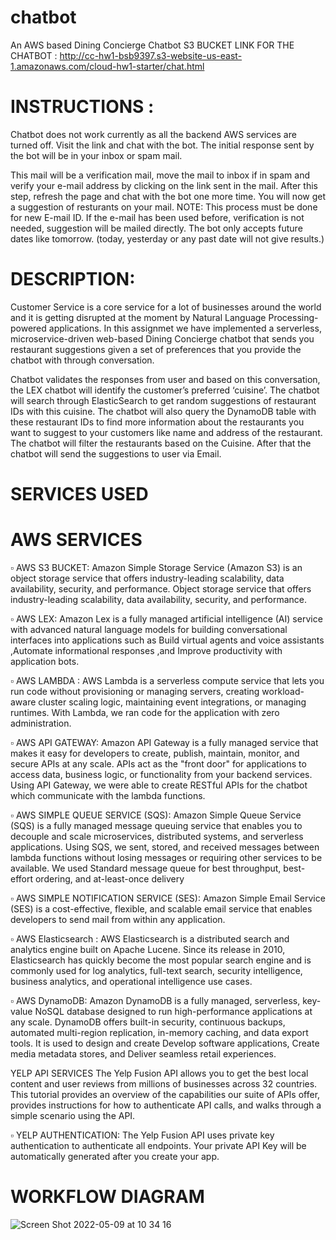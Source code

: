 # chatbot

An AWS based Dining Concierge Chatbot
S3 BUCKET LINK FOR THE CHATBOT : http://cc-hw1-bsb9397.s3-website-us-east-1.amazonaws.com/cloud-hw1-starter/chat.html

# INSTRUCTIONS :
Chatbot does not work currently as all the backend AWS services are turned off.
Visit the link and chat with the bot. The initial response sent by the bot will be in your inbox or spam mail. 

This mail will be a verification mail, move the mail to inbox if in spam and verify your e-mail address by clicking on the link sent in the mail. After this step, refresh the page and chat with the bot one more time. You will now get a suggestion of resturants on your mail. NOTE: This process must be done for new E-mail ID. If the e-mail has been used before, verification is not needed, suggestion will be mailed directly. The bot only accepts future dates like tomorrow. (today, yesterday or any past date will not give results.)

# DESCRIPTION:
Customer Service is a core service for a lot of businesses around the world and it is getting disrupted at the moment by Natural Language Processing-powered applications. In this assignmet we have implemented a serverless, microservice-driven web-based Dining Concierge chatbot that sends you restaurant suggestions given a set of preferences that you provide the chatbot with through conversation.

Chatbot validates the responses from user and based on this conversation, the LEX chatbot will identify the customer’s preferred ‘cuisine’. The chatbot will search through ElasticSearch to get random suggestions of restaurant IDs with this cuisine. The chatbot will also query the DynamoDB table with these restaurant IDs to find more information about the restaurants you want to suggest to your customers like name and address of the restaurant. The chatbot will filter the restaurants based on the Cuisine. After that the chatbot will send the suggestions to user via Email.

# SERVICES USED
# AWS SERVICES

▫️ AWS S3 BUCKET:
Amazon Simple Storage Service (Amazon S3) is an object storage service that offers industry-leading scalability, data availability, security, and performance. Object storage service that offers industry-leading scalability, data availability, security, and performance.

▫️ AWS LEX:
Amazon Lex is a fully managed artificial intelligence (AI) service with advanced natural language models for building conversational interfaces into applications such as Build virtual agents and voice assistants ,Automate informational responses ,and Improve productivity with application bots.

▫️ AWS LAMBDA :
AWS Lambda is a serverless compute service that lets you run code without provisioning or managing servers, creating workload-aware cluster scaling logic, maintaining event integrations, or managing runtimes. With Lambda, we ran code for the application with zero administration.

▫️ AWS API GATEWAY:
Amazon API Gateway is a fully managed service that makes it easy for developers to create, publish, maintain, monitor, and secure APIs at any scale. APIs act as the "front door" for applications to access data, business logic, or functionality from your backend services. Using API Gateway, we were able to create RESTful APIs for the chatbot which communicate with the lambda functions.

▫️ AWS SIMPLE QUEUE SERVICE (SQS):
Amazon Simple Queue Service (SQS) is a fully managed message queuing service that enables you to decouple and scale microservices, distributed systems, and serverless applications. Using SQS, we sent, stored, and received messages between lambda functions without losing messages or requiring other services to be available. We used Standard message queue for best throughput, best-effort ordering, and at-least-once delivery

▫️ AWS SIMPLE NOTIFICATION SERVICE (SES):
Amazon Simple Email Service (SES) is a cost-effective, flexible, and scalable email service that enables developers to send mail from within any application.

▫️ AWS Elasticsearch :
AWS Elasticsearch is a distributed search and analytics engine built on Apache Lucene. Since its release in 2010, Elasticsearch has quickly become the most popular search engine and is commonly used for log analytics, full-text search, security intelligence, business analytics, and operational intelligence use cases.

▫️ AWS DynamoDB:
Amazon DynamoDB is a fully managed, serverless, key-value NoSQL database designed to run high-performance applications at any scale. DynamoDB offers built-in security, continuous backups, automated multi-region replication, in-memory caching, and data export tools. It is used to design and create Develop software applications, Create media metadata stores, and Deliver seamless retail experiences.

YELP API SERVICES
The Yelp Fusion API allows you to get the best local content and user reviews from millions of businesses across 32 countries. This tutorial provides an overview of the capabilities our suite of APIs offer, provides instructions for how to authenticate API calls, and walks through a simple scenario using the API.

▫️ YELP AUTHENTICATION:
The Yelp Fusion API uses private key authentication to authenticate all endpoints. Your private API Key will be automatically generated after you create your app.

# WORKFLOW DIAGRAM

![Screen Shot 2022-05-09 at 10 34 16](https://user-images.githubusercontent.com/86052891/167433391-b19a6f1e-f9dc-40db-8d3d-936c91be6996.png)
